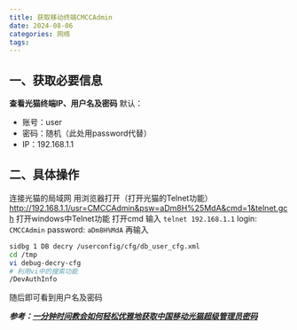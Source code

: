 ```yaml
---
title: 获取移动终端CMCCAdmin
date: 2024-08-06
categories: 网络
tags:
---
```

## 一、获取必要信息
**查看光猫终端IP、用户名及密码**
默认：
* 账号：user
* 密码：随机（此处用password代替）
* IP：192.168.1.1

## 二、具体操作
连接光猫的局域网
用浏览器打开（打开光猫的Telnet功能）
http://192.168.1.1/usr=CMCCAdmin&psw=aDm8H%25MdA&cmd=1&telnet.gch
打开windows中Telnet功能
打开cmd 输入 
`telnet 192.168.1.1`
login: `CMCCAdmin`
password: `aDm8H%MdA`
再输入
```bash
sidbg 1 DB decry /userconfig/cfg/db_user_cfg.xml
cd /tmp
vi debug-decry-cfg
# 利用vi中的搜索功能
/DevAuthInfo
```
随后即可看到用户名及密码

***参考：[一分钟时间教会如何轻松优雅地获取中国移动光猫超级管理员密码 ](https://www.bilibili.com/read/cv33997947/)***
